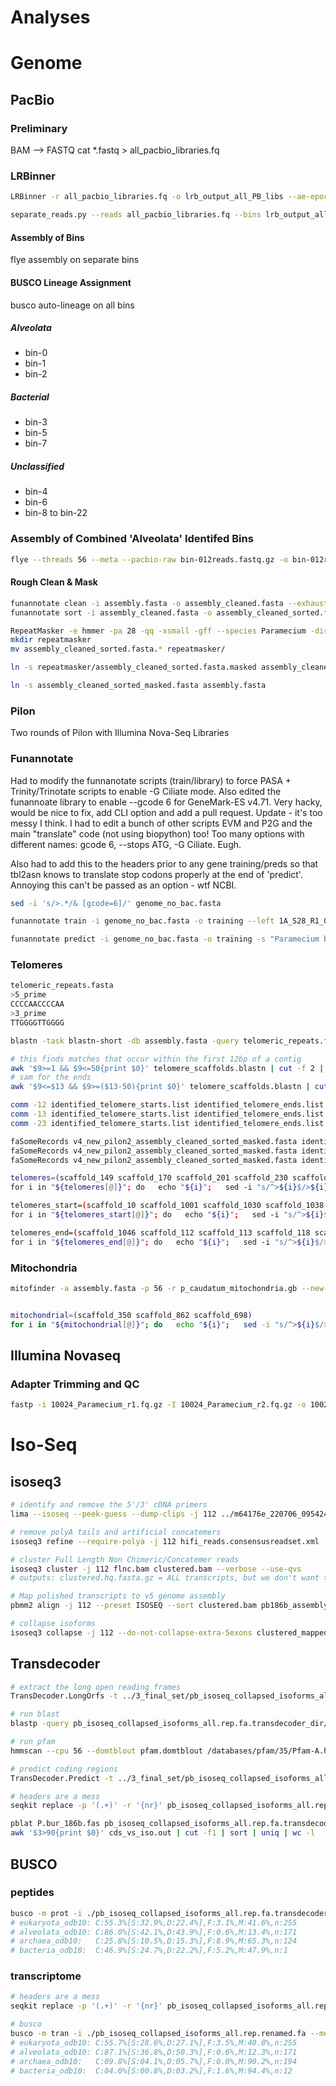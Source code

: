 # Analyses

# Genome
## PacBio
### Preliminary
BAM --> FASTQ
cat *.fastq > all_pacbio_libraries.fq

### LRBinner
```bash
LRBinner -r all_pacbio_libraries.fq -o lrb_output_all_PB_libs --ae-epochs 200 --resume -mbs 1000 -bit 0 -bs 10 -bc 10 --threads 56

separate_reads.py --reads all_pacbio_libraries.fq --bins lrb_output_all_PB_libs/binning_result.pkl --outpath seperated_reads
```
#### Assembly of Bins
flye assembly on separate bins

#### BUSCO Lineage Assignment
busco auto-lineage on all bins

##### Alveolata
* bin-0
* bin-1
* bin-2

##### Bacterial
* bin-3
* bin-5
* bin-7

##### Unclassified
* bin-4
* bin-6
* bin-8 to bin-22

### Assembly of Combined 'Alveolata' Identifed Bins
```bash
flye --threads 56 --meta --pacbio-raw bin-012reads.fastq.gz -o bin-012reads_assembly_raw
```

#### Rough Clean & Mask
```bash
funannotate clean -i assembly.fasta -o assembly_cleaned.fasta --exhaustive --cpus 56
funannotate sort -i assembly_cleaned.fasta -o assembly_cleaned_sorted.fasta

RepeatMasker -e hmmer -pa 28 -qq -xsmall -gff --species Paramecium -dir .  assembly_cleaned_sorted.fasta
mkdir repeatmasker
mv assembly_cleaned_sorted.fasta.* repeatmasker/

ln -s repeatmasker/assembly_cleaned_sorted.fasta.masked assembly_cleaned_sorted_masked.fasta

ln -s assembly_cleaned_sorted_masked.fasta assembly.fasta
```

### Pilon
Two rounds of Pilon with Illumina Nova-Seq Libraries

### Funannotate
Had to modify the funnanotate scripts (train/library) to force PASA + Trinity/Trinotate scripts to enable -G Ciliate mode. Also edited the funannoate library to enable --gcode 6 for GeneMark-ES v4.71. Very hacky, would be nice to fix, add CLI option and add a pull request. Update - it's too messy I think. I had to edit a bunch of other scripts EVM and P2G and the main "translate" code (not using biopython) too! Too many options with different names: gcode 6, --stops ATG, -G Ciliate. Eugh. 

Also had to add this to the headers prior to any gene training/preds so that tbl2asn knows to translate stop codons properly at the end of 'predict'. Annoying this can't be passed as an option - wtf NCBI.

```bash
sed -i 's/>.*/& [gcode=6]/' genome_no_bac.fasta
```

```bash
funannotate train -i genome_no_bac.fasta -o training --left 1A_S28_R1_001.fastq.gz  1B_S29_R1_001.fastq.gz  1C_S30_R1_001.fastq.gz  1E_S31_R1_001.fastq.gz  3A_S32_R1_001.fastq.gz  3C_S33_R1_001.fastq.gz  3D_S34_R1_001.fastq.gz  3E_S35_R1_001.fastq.gz  5B_S36_R1_001.fastq.gz  5C_S37_R1_001.fastq.gz  5D_S38_R1_001.fastq.gz    --right 1A_S28_R2_001.fastq.gz  1B_S29_R2_001.fastq.gz  1C_S30_R2_001.fastq.gz  1E_S31_R2_001.fastq.gz  3A_S32_R2_001.fastq.gz  3C_S33_R2_001.fastq.gz  3D_S34_R2_001.fastq.gz  3E_S35_R2_001.fastq.gz  5B_S36_R2_001.fastq.gz  5C_S37_R2_001.fastq.gz  5D_S38_R2_001.fastq.gz --stranded RF --pacbio_isoseq clustered.hq.fasta.gz --jaccard_clip --memory 1000G -c 25 --species "Paramecium bursaria" --strain "186b" --cpus 56

funannotate predict -i genome_no_bac.fasta -o training -s "Paramecium bursaria" --strain "186b" --cpus 56 --busco_db alveolata_stramenophiles --transcript_evidence ~/guy/pb_isoseq/final/3_final_set/pb_isoseq_collapsed_isoforms_all.rep.fa --genemark_gtf ../gmes_petap_P.bur_186b/genemark.gtf --repeats2evm -d /databases/funannotate/1.8.13/ --SeqCenter "Exeter Sequencing Service" --name "XXXXXX" --organism other --keep_no_stops --busco_seed_species tetrahymena  2>&1 | tee 4_predict.out
```

### Telomeres
```bash
telomeric_repeats.fasta
>5_prime
CCCCAACCCCAA
>3_prime
TTGGGGTTGGGG
```

```bash
blastn -task blastn-short -db assembly.fasta -query telomeric_repeats.fasta -outfmt '6 std slen' -out telomere_scaffolds.blastn

# this finds matches that occur within the first 12bp of a contig
awk '$9>=1 && $9<=50{print $0}' telomere_scaffolds.blastn | cut -f 2 | sort | uniq >identified_telomere_starts.list
# sam for the ends
awk '$9<=$13 && $9>=($13-50){print $0}' telomere_scaffolds.blastn | cut -f 2 | sort | uniq >identified_telomere_ends.list

comm -12 identified_telomere_starts.list identified_telomere_ends.list >identified_telomeres_complete.list
comm -13 identified_telomere_starts.list identified_telomere_ends.list >identified_telomere_start_only.list
comm -23 identified_telomere_starts.list identified_telomere_ends.list >identified_telomere_end_only.list

faSomeRecords v4_new_pilon2_assembly_cleaned_sorted_masked.fasta identified_telomeres_complete.list identified_telomeres_complete.fasta
faSomeRecords v4_new_pilon2_assembly_cleaned_sorted_masked.fasta identified_telomere_start_only.list identified_telomere_start_only.fasta
faSomeRecords v4_new_pilon2_assembly_cleaned_sorted_masked.fasta identified_telomere_end_only.list identified_telomere_end_only.fasta

telomeres=(scaffold_149 scaffold_170 scaffold_201 scaffold_230 scaffold_372 scaffold_421 scaffold_477 scaffold_493 scaffold_541 scaffold_551 scaffold_561 scaffold_578 scaffold_607 scaffold_621 scaffold_631 scaf>
for i in "${telomeres[@]}"; do   echo "${i}";   sed -i "s/^>${i}$/>${i}_putative_chromosome/" assembly.fasta; done

telomeres_start=(scaffold_10 scaffold_1001 scaffold_1030 scaffold_1038 scaffold_1096 scaffold_11 scaffold_116 scaffold_137 scaffold_159 scaffold_168 scaffold_174 scaffold_177 scaffold_186 scaffold_19 scaffold_2>
for i in "${telomeres_start[@]}"; do   echo "${i}";   sed -i "s/^>${i}$/>${i}_partial_chr_start/" assembly.fasta; done

telomeres_end=(scaffold_1046 scaffold_112 scaffold_113 scaffold_118 scaffold_126 scaffold_138 scaffold_144 scaffold_145 scaffold_146 scaffold_15 scaffold_157 scaffold_16 scaffold_163 scaffold_18 scaffold_181 sc>
for i in "${telomeres_end[@]}"; do   echo "${i}";   sed -i "s/^>${i}$/>${i}_partial_chr_end/" assembly.fasta; done
```

### Mitochondria
```bash
mitofinder -a assembly.fasta -p 56 -r p_caudatum_mitochondria.gb --new-genes --allow-intron --numt --intron-size 35 --max-contig-size 60000 -o 6 -j pb_mito


mitochondrial=(scaffold_350 scaffold_862 scaffold_698)
for i in "${mitochondrial[@]}"; do   echo "${i}";   sed -i "s/^>${i}$/>${i}_putative_mito/" assembly.fasta; done
```

## Illumina Novaseq

### Adapter Trimming and QC
```bash
fastp -i 10024_Paramecium_r1.fq.gz -I 10024_Paramecium_r2.fq.gz -o 10024_Paramecium_r1_trimmed.fq.gz -O 10024_Paramecium_r2_trimmed.fq.gz --unpaired1 10024_Paramecium_unpaired_trimmed.fq.gz --unpaired2 10024_Paramecium_unpaired_trimmed.fq.gz --detect_adapter_for_pe --trim_poly_g -c -x -w 16
```

# Iso-Seq

## isoseq3
```bash
# identify and remove the 5'/3' cDNA primers
lima --isoseq --peek-guess --dump-clips -j 112 ../m64176e_220706_095424.hifi_reads.bam ../primers.fasta hifi_reads.bam

# remove polyA tails and artificial concatemers
isoseq3 refine --require-polya -j 112 hifi_reads.consensusreadset.xml ../primers.fasta flnc.bam

# cluster Full Length Non Chimeric/Concatemer reads
isoseq3 cluster -j 112 flnc.bam clustered.bam --verbose --use-qvs
# outputs: clustered.hq.fasta.gz = ALL transcripts, but we don't want to use this file yet...

# Map polished transcripts to v5 genome assembly
pbmm2 align -j 112 --preset ISOSEQ --sort clustered.bam pb186b_assembly_v5.fasta clustered_mapped_186b_v5.bam

# collapse isoforms
isoseq3 collapse -j 112 --do-not-collapse-extra-5exons clustered_mapped_186b_v5.bam collapsed.gff
```

## Transdecoder
```bash
# extract the long open reading frames
TransDecoder.LongOrfs -t ../3_final_set/pb_isoseq_collapsed_isoforms_all.rep.fa -G Ciliate

# run blast
blastp -query pb_isoseq_collapsed_isoforms_all.rep.fa.transdecoder_dir/longest_orfs.pep -db /databases/uniprot/uniprot_sprot.fasta -max_target_seqs 1 -outfmt 6 -evalue 1e-5 -num_threads 10 >longest_peps_vs_uniprot_sprot.tab

# run pfam
hmmscan --cpu 56 --domtblout pfam.domtblout /databases/pfam/35/Pfam-A.hmm ../pb_isoseq_collapsed_isoforms_all.rep.fa.transdecoder_pb_isoseq_collapsed_isoforms_all.rep.fa.transdecoder_dir/longest_orfs.pep

# predict coding regions
TransDecoder.Predict -t ../3_final_set/pb_isoseq_collapsed_isoforms_all.rep.fa -G Ciliate --single_best_only --retain_blastp_hits blast/longest_peps_vs_uniprot_sprot.tab --retain_pfam_hits pfam/pfam.domtblout

# headers are a mess
seqkit replace -p '(.+)' -r '{nr}' pb_isoseq_collapsed_isoforms_all.rep.fa.transdecoder.pep >pb_isoseq_collapsed_isoforms_all.rep.fa.transdecoder.renamed.pep
```

```bash
pblat P.bur_186b.fas pb_isoseq_collapsed_isoforms_all.rep.fa.transdecoder.cds -out=blast8 cds_vs_iso.out -threads=112
awk '$3>90{print $0}' cds_vs_iso.out | cut -f1 | sort | uniq | wc -l
```

## BUSCO

### peptides
```bash
busco -m prot -i ./pb_isoseq_collapsed_isoforms_all.rep.fa.transdecoder.renamed.pep --metaeuk_parameters="--translation-table=6" --metaeuk_rerun_parameters="--translation-table=6" -c 56 -o busco_prot_auto_isoseq --auto-lineage
# eukaryota_odb10: C:55.3%[S:32.9%,D:22.4%],F:3.1%,M:41.6%,n:255
# alveolata_odb10: C:86.0%[S:42.1%,D:43.9%],F:0.6%,M:13.4%,n:171
# archaea_odb10:   C:25.8%[S:10.5%,D:15.3%],F:8.9%,M:65.3%,n:124
# bacteria_odb10:  C:46.9%[S:24.7%,D:22.2%],F:5.2%,M:47.9%,n:1
```
### transcriptome
```bash
# headers are a mess
seqkit replace -p '(.+)' -r '{nr}' pb_isoseq_collapsed_isoforms_all.rep.fa >pb_isoseq_collapsed_isoforms_all.rep.renamed.fa

# busco
busco -m tran -i ./pb_isoseq_collapsed_isoforms_all.rep.renamed.fa --metaeuk_parameters="--translation-table=6" --metaeuk_rerun_parameters="--translation-table=6" -c 56 -o busco_tran_auto_isoseq --auto-lineage
# eukaryota_odb10: C:55.7%[S:28.6%,D:27.1%],F:3.5%,M:40.8%,n:255
# alveolata_odb10: C:87.1%[S:36.8%,D:50.3%],F:0.6%,M:12.3%,n:171
# archaea_odb10:   C:09.8%[S:04.1%,D:05.7%],F:0.0%,M:90.2%,n:194
# bacteria_odb10:  C:04.0%[S:00.8%,D:03.2%],F:1.6%,M:94.4%,n:12
```
